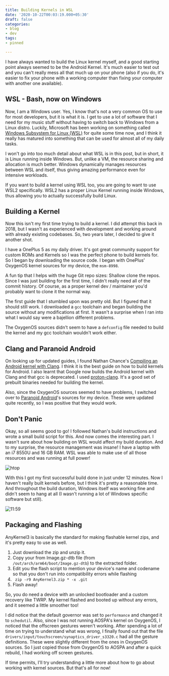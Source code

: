 ```yaml
---
title: Building Kernels in WSL
date: '2020-10-22T00:03:19.000+05:30'
draft: false
categories:
- blog
- dev
tags:
- pinned

---
```


I have always wanted to build the Linux kernel myself, and a good starting point always seemed to be the Android Kernel. It's much easier to test out and you can't really mess all that much up on your phone (also if you do, it's easier to fix your phone with a working computer than fixing your computer with another one available).

## **WSL - Bash, now on Windows**

Now, I am a Windows user. Yes, I know that's not a very common OS to use for most developers, but it  is what it is. I get to use a lot of software that I need for my music stuff without having to switch back to Windows from a Linux distro. Luckily, Microsoft has been working on something called [Windows Subsystem for Linux (WSL)](https://docs.microsoft.com/en-us/windows/wsl/install-win10) for quite some time now, and I think it really has matured into something that can be used for almost all of my daily tasks.

I won't go into too much detail about what WSL is in this post, but in short, it is Linux running inside Windows. But, unlike a VM, the resource sharing and allocation is much better. Windows dynamically manages resources between WSL and itself, thus giving amazing performance even for intensive workloads.

If you want to build a kernel using WSL too, you are going to want to use WSL2 specifically. WSL2 has a proper Linux Kernel running inside Windows, thus allowing you to actually successfully build Linux.

## Building a Kernel

Now this isn't my first time trying to build a kernel. I did attempt this back in 2018, but I wasn't as experienced with development and working around with already existing codebases. So, two years later, I decided to give it another shot.

I have a OnePlus 5 as my daily driver. It's got great community support for custom ROMs and Kernels so I was the perfect phone to build kernels for. So I began by downloading the source code. I began with OnePlus' OxygenOS kernel sources for my device, the ```msm-8998```. 

A fun tip that I helps with the huge Git repo sizes: Shallow clone the repos. Since I was just building for the first time, I didn't really need all of the commit history. Of course, as a proper kernel dev / maintainer you'd probably want to clone it the normal way.

The first guide that I stumbled upon was pretty old. But I figured that it should still work. I downloaded a ```gcc``` toolchain and began building the source without any modifications at first. It wasn't a surprise when I ran into what I would say were a bajellion different problems.

The OxygenOS sources didn't seem to have a ```defconfig``` file needed to build the kernel and my gcc toolchain wouldn't work either.

## Clang  and Paranoid Android

On looking up for updated guides, I found Nathan Chance's [Compiling an Android kernel with Clang](https://github.com/nathanchance/android-kernel-clang). I think it is the best guide on how to build kernels for Android. I also learnt that Google now builds the Android kernel with Clang and that gcc is deprecated. I used [proton-clang](https://github.com/kdrag0n/proton-clang.git). It's a good set of prebuilt binaries needed for building the kernel. 

Also, since the OxygenOS sources seemed to have problems, I switched over to [Paranoid Android](aospa.co)'s sources for my device. These were updated quite recently, so I was positive that they would work.

## Don't Panic 

Okay, so all seems good to go! I followed Nathan's build instructions and wrote a small build script for this. And now comes the interesting part. I wasn't sure about how building on WSL would affect my build duration. And to my surprise, the resource management was insane! I have a laptop with an i7 8550U and 16 GB RAM. WSL was able to make use of all those resources and was running at full power!

![htop](/building-kernels-in-wsl/htop.png)

With this I got my first successful build done in just under 12 minutes. Now I haven't really built kernels before, but I think it's pretty a reasonable time. And throughout the build duration, Windows itself was working fine and didn't seem to hang at all (I wasn't running a lot of Windows specific software but still).

![11:59](/building-kernels-in-wsl/aospa.png)

## Packaging and Flashing

AnyKernel3 is basically the standard for making flashable kernel zips, and it's pretty easy to use as well. 

1. Just download the zip and unzip it. 
2. Copy your from Image.gz-dtb file (from ``` /out/arch/arm64/boot/Image.gz-dtb```) to the extracted folder. 
3. Edit you the flash script to mention your device's name and codename so that you don't run into compatibility errors while flashing
4. ``` zip -r9 AnyKernel3.zip * -x .git```
5. Flash away!

So, you do need a device with an unlocked bootloader and a custom recovery like TWRP. My kernel flashed and booted up without any errors, and it seemed a little smoother too! 

I did notice that the default governor was set to ```performance``` and changed it to ```schedutil```. Also, since I was not running AOSPA's kernel on OxygenOS, I noticed that the offscreen gestures weren't working. After spending a lot of time on trying to understand what was wrong, I finally found out that the file ```drivers/input/touchscreen/synaptics_driver_s3320.c``` had all the gesture definitions. These were slightly different from the ones in OxygenOS sources. So I just copied those from OxygenOS to AOSPA and after a quick rebuild, I had working off screen gestures. 



If time permits, I'll try understanding a little more about how to go about working with kernel sources. But that's all for now!